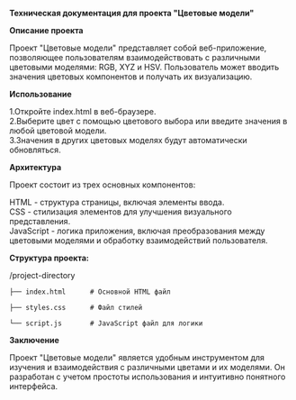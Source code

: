 **Техническая документация для проекта "Цветовые модели"**   

**Описание проекта**  

Проект "Цветовые модели" представляет собой веб-приложение, позволяющее пользователям взаимодействовать с различными цветовыми моделями: RGB, XYZ и HSV. Пользователь может вводить значения цветовых компонентов и получать их визуализацию.  


**Использование**  

1.Откройте index.html в веб-браузере.  
2.Выберите цвет с помощью цветового выбора или введите значения в любой цветовой модели.  
3.Значения в других цветовых моделях будут автоматически обновляться.   


**Архитектура**  

Проект состоит из трех основных компонентов:  


HTML - структура страницы, включая элементы ввода.  
CSS - стилизация элементов для улучшения визуального представления.  
JavaScript - логика приложения, включая преобразования между цветовыми моделями и обработку взаимодействий пользователя.  


**Структура проекта:**  


/project-directory  

    ├── index.html      # Основной HTML файл  

    ├── styles.css      # Файл стилей  

    └── script.js       # JavaScript файл для логики  



**Заключение**  

Проект "Цветовые модели" является удобным инструментом для изучения и взаимодействия с различными цветами и их моделями. Он разработан с учетом простоты использования и интуитивно понятного интерфейса.
